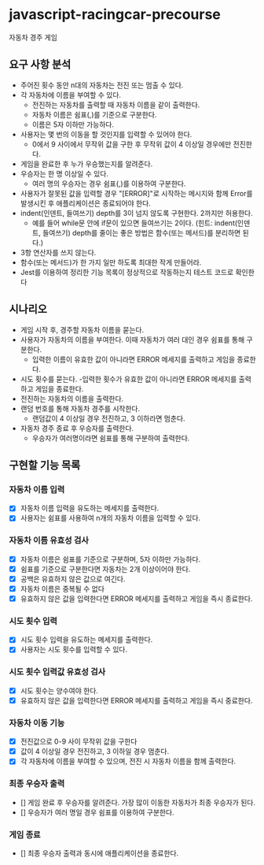 # javascript-racingcar-precourse
자동차 경주 게임

## 요구 사항 분석
- 주어진 횟수 동안 n대의 자동차는 전진 또는 멈출 수 있다.
- 각 자동차에 이름을 부여할 수 있다.
    - 전진하는 자동차를 출력할 때 자동차 이름을 같이 출력한다.
    - 자동차 이름은 쉼표(,)를 기준으로 구분한다.
    - 이름은 5자 이하만 가능하다.
- 사용자는 몇 번의 이동을 할 것인지를 입력할 수 있어야 한다.
    - 0에서 9 사이에서 무작위 값을 구한 후 무작위 값이 4 이상일 경우에만 전진한다.
- 게임을 완료한 후 누가 우승했는지를 알려준다. 
- 우승자는 한 명 이상일 수 있다.
    - 여러 명의 우승자는 경우 쉼표(,)를 이용하여 구분한다.
- 사용자가 잘못된 값을 입력할 경우 "[ERROR]"로 시작하는 메시지와 함께 Error를 발생시킨 후 애플리케이션은 종료되어야 한다.
- indent(인덴트, 들여쓰기) depth를 3이 넘지 않도록 구현한다. 2까지만 허용한다.
    - 예를 들어 while문 안에 if문이 있으면 들여쓰기는 2이다. (힌트: indent(인덴트, 들여쓰기) depth를 줄이는 좋은 방법은 함수(또는 메서드)를 분리하면 된다.)
- 3항 연산자를 쓰지 않는다.
- 함수(또는 메서드)가 한 가지 일만 하도록 최대한 작게 만들어라.
- Jest를 이용하여 정리한 기능 목록이 정상적으로 작동하는지 테스트 코드로 확인한다


## 시나리오
- 게임 시작 후, 경주할 자동차 이름을 묻는다.
- 사용자가 자동차의 이름을 부여한다. 이때 자동차가 여러 대인 경우 쉼표를 통해 구분한다.
    - 입력한 이름이 유효한 값이 아니라면 ERROR 메세지를 출력하고 게임을 종료한다.
- 시도 횟수를 묻는다.
    -입력한 횟수가 유효한 값이 아니라면 ERROR 메세지를 출력하고 게임을 종료한다.
- 전진하는 자동차의 이름을 출력한다.
- 랜덤 번호를 통해 자동차 경주를 시작한다.
    - 랜덤값이 4 이상일 경우 전진하고, 3 이하라면 멈춘다.
- 자동차 경주 종료 후 우승자를 출력한다.
    - 우승자가 여러명이라면 쉼표를 통해 구분하여 출력한다. 

## 구현할 기능 목록
### 자동차 이름 입력
- [x] 자동차 이름 입력을 유도하는 메세지를 출력한다.
- [x] 사용자는 쉼표를 사용하여 n개의 자동차 이름을 입력할 수 있다.

### 자동차 이름 유효성 검사
- [x] 자동차 이름은 쉼표를 기준으로 구분하며, 5자 이하만 가능하다.
- [x] 쉼표를 기준으로 구분한다면 자동차는 2개 이상이어야 한다.
- [x] 공백은 유효하지 않은 값으로 여긴다.
- [x] 자동차 이름은 중복될 수 없다
- [x] 유효하지 않은 값을 입력한다면 ERROR 메세지를 출력하고 게임을 즉시 종료한다.

### 시도 횟수 입력
- [x] 시도 횟수 입력을 유도하는 메세지를 출력한다.
- [x] 사용자는 시도 횟수를 입력할 수 있다.

### 시도 횟수 입력값 유효성 검사
- [x] 시도 횟수는 양수여야 한다.
- [x] 유효하지 않은 값을 입력한다면 ERROR 메세지를 출력하고 게임을 즉시 중료한다.

### 자동차 이동 기능
- [x] 전진값으로 0-9 사이 무작위 값을 구한다
- [x] 값이 4 이상일 경우 전진하고, 3 이하일 경우 멈춘다.
- [x] 각 자동차에 이름을 부여할 수 있으며, 전진 시 자동차 이름을 함께 출력한다.

### 최종 우승자 출력
- [] 게임 완료 후 우승자를 알려준다. 가장 많이 이동한 자동차가 최종 우승자가 된다.
- [] 우승자가 여러 명일 경우 쉼표를 이용하여 구분한다.

### 게임 종료
- [] 최종 우승자 출력과 동시에 애플리케이션을 종료한다.
